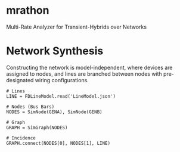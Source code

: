 # mrathon
Multi-Rate Analyzer for Transient-Hybrids over Networks

# Network Synthesis
Constructing the network is model-independent, where devices are assigned to nodes, and lines are branched between nodes with pre-designated wiring configurations.

    # Lines
    LINE = FDLineModel.read('LineModel.json')
    
    # Nodes (Bus Bars)
    NODES = SimNode(GENA), SimNode(GENB)
    
    # Graph
    GRAPH = SimGraph(NODES)
    
    # Incidence
    GRAPH.connect(NODES[0], NODES[1], LINE)
